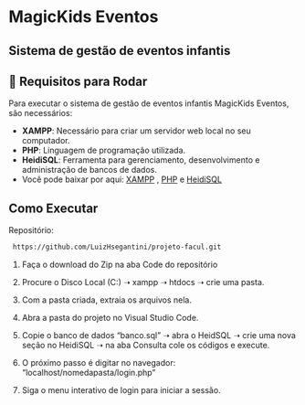 # MagicKids Eventos

## Sistema de gestão de eventos infantis

## 📝 Requisitos para Rodar

Para executar o sistema de gestão de eventos infantis MagicKids Eventos, são necessários:

- **XAMPP**: Necessário para criar um servidor web local no seu computador. 
- **PHP**: Linguagem de programação utilizada.
- **HeidiSQL**: Ferramenta para gerenciamento, desenvolvimento e administração de bancos de dados.
- Você pode baixar por aqui: [XAMPP](https://www.apachefriends.org/pt_br/index.html) , [PHP](https://www.php.net/) e [HeidiSQL](https://www.heidisql.com/download.php)





## Como Executar

Repositório:


 ```bash
  https://github.com/LuizHsegantini/projeto-facul.git
 ````

1. Faça o download do Zip na aba Code do repositório

2. Procure o Disco Local (C:) ➝ xampp ➝ htdocs ➝ crie uma pasta.

3. Com a pasta criada, extraia os arquivos nela.

4. Abra a pasta do projeto no Visual Studio Code.

5. Copie o banco de dados “banco.sql” ➝ abra o HeidSQL ➝ crie uma nova seção no HeidiSQL ➝ na aba Consulta cole os códigos e execute.

6. O próximo passo é digitar no navegador: “localhost/nomedapasta/login.php”

7. Siga o menu interativo de login para iniciar a sessão.
